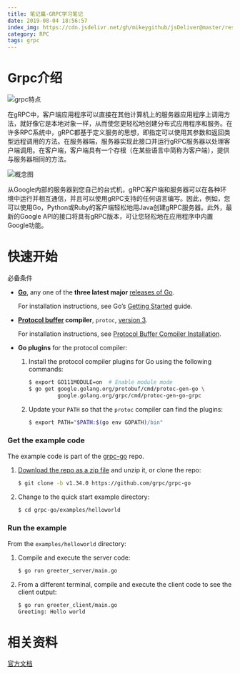 ```yaml
---
title: 笔记篇-GRPC学习笔记
date: 2019-08-04 18:56:57
index_img: https://cdn.jsdelivr.net/gh/mikeygithub/jsDeliver@master/resource/img/grpc.png
category: RPC
tags: grpc
---
```


# Grpc介绍

![grpc特点](https://cdn.jsdelivr.net/gh/mikeygithub/jsDeliver@master/resource/img/grpc-1.png)

在gRPC中，客户端应用程序可以直接在其他计算机上的服务器应用程序上调用方法，就好像它是本地对象一样，从而使您更轻松地创建分布式应用程序和服务。在许多RPC系统中，gRPC都基于定义服务的思想，即指定可以使用其参数和返回类型远程调用的方法。在服务器端，服务器实现此接口并运行gRPC服务器以处理客户端调用。在客户端，客户端具有一个存根（在某些语言中简称为客户端），提供与服务器相同的方法。

![概念图](https://cdn.jsdelivr.net/gh/mikeygithub/jsDeliver@master/resource/img/landing-2.svg)

从Google内部的服务器到您自己的台式机，gRPC客户端和服务器可以在各种环境中运行并相互通信，并且可以使用gRPC支持的任何语言编写。因此，例如，您可以使用Go，Python或Ruby的客户端轻松地用Java创建gRPC服务器。此外，最新的Google API的接口将具有gRPC版本，可让您轻松地在应用程序中内置Google功能。


# 快速开始

必备条件

- **[Go](https://golang.org/)**, any one of the **three latest major** [releases of Go](https://golang.org/doc/devel/release.html).

  For installation instructions, see Go’s [Getting Started](https://golang.org/doc/install) guide.

- **[Protocol buffer](https://developers.google.com/protocol-buffers) compiler**, `protoc`, [version 3](https://developers.google.com/protocol-buffers/docs/proto3).

  For installation instructions, see [Protocol Buffer Compiler Installation](https://grpc.io/docs/protoc-installation/).

- **Go plugins** for the protocol compiler:

    1. Install the protocol compiler plugins for Go using the following commands:

       ```sh
       $ export GO111MODULE=on  # Enable module mode
       $ go get google.golang.org/protobuf/cmd/protoc-gen-go \
                google.golang.org/grpc/cmd/protoc-gen-go-grpc
       ```

    2. Update your `PATH` so that the `protoc` compiler can find the plugins:

       ```sh
       $ export PATH="$PATH:$(go env GOPATH)/bin"
       ```

### Get the example code

The example code is part of the [grpc-go](https://github.com/grpc/grpc-go) repo.

1. [Download the repo as a zip file](https://github.com/grpc/grpc-go/archive/v1.34.0.zip) and unzip it, or clone the repo:

   ```sh
   $ git clone -b v1.34.0 https://github.com/grpc/grpc-go
   ```

2. Change to the quick start example directory:

   ```sh
   $ cd grpc-go/examples/helloworld
   ```

### Run the example

From the `examples/helloworld` directory:

1. Compile and execute the server code:

   ```sh
   $ go run greeter_server/main.go
   ```

2. From a different terminal, compile and execute the client code to see the client output:

   ```sh
   $ go run greeter_client/main.go
   Greeting: Hello world
   ```



# 相关资料

[官方文档](https://grpc.io/docs/)   


 